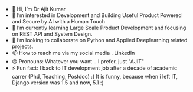 - 👋 Hi, I’m Dr Ajit Kumar
- 👀 I’m interested in Development and Building Useful Product Powered and Secure by AI with a Human Touch
- 🌱 I’m currently learning Large Scale Product Development and focusing on REST API and System Design. 
- 💞️ I’m looking to collaborate on Python and Applied Deeplearning related projects.
- 📫 How to reach me via my social media . LinkedIn 
- 😄 Pronouns: Whatever you want .. I prefer, just "AJIT"
- ⚡ Fun fact: I back to IT development job after a decade of academic carrer (Phd, Teaching, Postdoc) :) It is funny, because when i left IT, Django version was 1.5 and now, 5.1 :)

<!---
ajitmp/ajitmp is a ✨ special ✨ repository because its `README.md` (this file) appears on your GitHub profile.
You can click the Preview link to take a look at your changes.
--->

